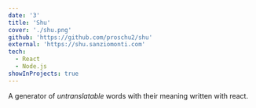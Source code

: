 ```yaml
---
date: '3'
title: 'Shu'
cover: './shu.png'
github: 'https://github.com/proschu2/shu'
external: 'https://shu.sanziomonti.com'
tech:
  - React
  - Node.js
showInProjects: true
---
```


A generator of _untranslatable_ words with their meaning written with react.
